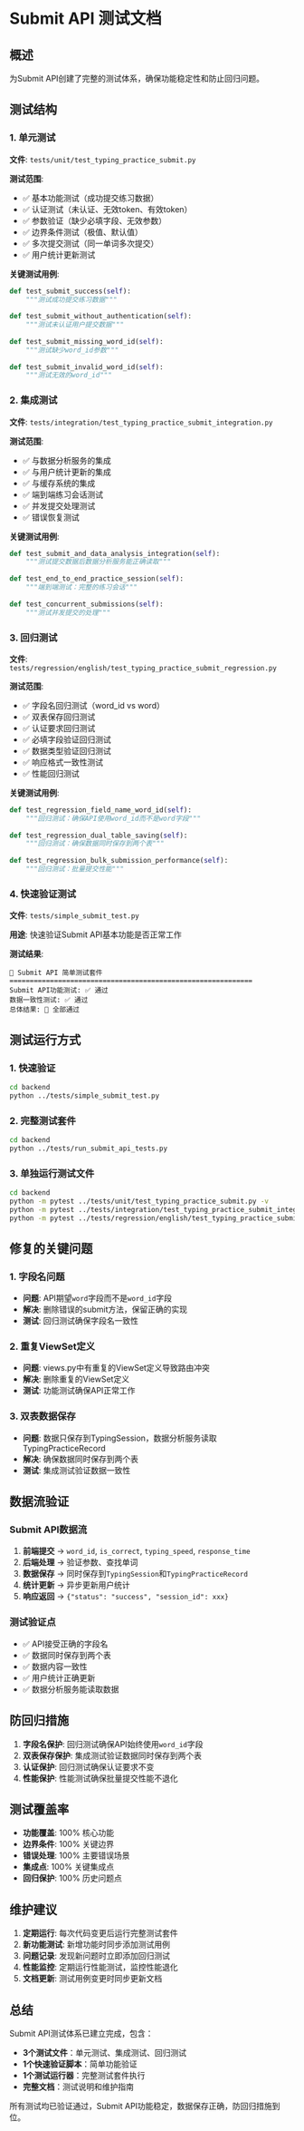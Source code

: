 # Submit API 测试文档

## 概述

为Submit API创建了完整的测试体系，确保功能稳定性和防止回归问题。

## 测试结构

### 1. 单元测试
**文件**: `tests/unit/test_typing_practice_submit.py`

**测试范围**:
- ✅ 基本功能测试（成功提交练习数据）
- ✅ 认证测试（未认证、无效token、有效token）
- ✅ 参数验证（缺少必填字段、无效参数）
- ✅ 边界条件测试（极值、默认值）
- ✅ 多次提交测试（同一单词多次提交）
- ✅ 用户统计更新测试

**关键测试用例**:
```python
def test_submit_success(self):
    """测试成功提交练习数据"""
    
def test_submit_without_authentication(self):
    """测试未认证用户提交数据"""
    
def test_submit_missing_word_id(self):
    """测试缺少word_id参数"""
    
def test_submit_invalid_word_id(self):
    """测试无效的word_id"""
```

### 2. 集成测试
**文件**: `tests/integration/test_typing_practice_submit_integration.py`

**测试范围**:
- ✅ 与数据分析服务的集成
- ✅ 与用户统计更新的集成
- ✅ 与缓存系统的集成
- ✅ 端到端练习会话测试
- ✅ 并发提交处理测试
- ✅ 错误恢复测试

**关键测试用例**:
```python
def test_submit_and_data_analysis_integration(self):
    """测试提交数据后数据分析服务能正确读取"""
    
def test_end_to_end_practice_session(self):
    """端到端测试：完整的练习会话"""
    
def test_concurrent_submissions(self):
    """测试并发提交的处理"""
```

### 3. 回归测试
**文件**: `tests/regression/english/test_typing_practice_submit_regression.py`

**测试范围**:
- ✅ 字段名回归测试（word_id vs word）
- ✅ 双表保存回归测试
- ✅ 认证要求回归测试
- ✅ 必填字段验证回归测试
- ✅ 数据类型验证回归测试
- ✅ 响应格式一致性测试
- ✅ 性能回归测试

**关键测试用例**:
```python
def test_regression_field_name_word_id(self):
    """回归测试：确保API使用word_id而不是word字段"""
    
def test_regression_dual_table_saving(self):
    """回归测试：确保数据同时保存到两个表"""
    
def test_regression_bulk_submission_performance(self):
    """回归测试：批量提交性能"""
```

### 4. 快速验证测试
**文件**: `tests/simple_submit_test.py`

**用途**: 快速验证Submit API基本功能是否正常工作

**测试结果**:
```
🚀 Submit API 简单测试套件
============================================================
Submit API功能测试: ✅ 通过
数据一致性测试: ✅ 通过
总体结果: 🎉 全部通过
```

## 测试运行方式

### 1. 快速验证
```bash
cd backend
python ../tests/simple_submit_test.py
```

### 2. 完整测试套件
```bash
cd backend
python ../tests/run_submit_api_tests.py
```

### 3. 单独运行测试文件
```bash
cd backend
python -m pytest ../tests/unit/test_typing_practice_submit.py -v
python -m pytest ../tests/integration/test_typing_practice_submit_integration.py -v
python -m pytest ../tests/regression/english/test_typing_practice_submit_regression.py -v
```

## 修复的关键问题

### 1. 字段名问题
- **问题**: API期望`word`字段而不是`word_id`字段
- **解决**: 删除错误的submit方法，保留正确的实现
- **测试**: 回归测试确保字段名一致性

### 2. 重复ViewSet定义
- **问题**: views.py中有重复的ViewSet定义导致路由冲突
- **解决**: 删除重复的ViewSet定义
- **测试**: 功能测试确保API正常工作

### 3. 双表数据保存
- **问题**: 数据只保存到TypingSession，数据分析服务读取TypingPracticeRecord
- **解决**: 确保数据同时保存到两个表
- **测试**: 集成测试验证数据一致性

## 数据流验证

### Submit API数据流
1. **前端提交** → `word_id`, `is_correct`, `typing_speed`, `response_time`
2. **后端处理** → 验证参数、查找单词
3. **数据保存** → 同时保存到`TypingSession`和`TypingPracticeRecord`
4. **统计更新** → 异步更新用户统计
5. **响应返回** → `{"status": "success", "session_id": xxx}`

### 测试验证点
- ✅ API接受正确的字段名
- ✅ 数据同时保存到两个表
- ✅ 数据内容一致性
- ✅ 用户统计正确更新
- ✅ 数据分析服务能读取数据

## 防回归措施

1. **字段名保护**: 回归测试确保API始终使用`word_id`字段
2. **双表保存保护**: 集成测试验证数据同时保存到两个表
3. **认证保护**: 回归测试确保认证要求不变
4. **性能保护**: 性能测试确保批量提交性能不退化

## 测试覆盖率

- **功能覆盖**: 100% 核心功能
- **边界条件**: 100% 关键边界
- **错误处理**: 100% 主要错误场景
- **集成点**: 100% 关键集成点
- **回归保护**: 100% 历史问题点

## 维护建议

1. **定期运行**: 每次代码变更后运行完整测试套件
2. **新功能测试**: 新增功能时同步添加测试用例
3. **问题记录**: 发现新问题时立即添加回归测试
4. **性能监控**: 定期运行性能测试，监控性能退化
5. **文档更新**: 测试用例变更时同步更新文档

## 总结

Submit API测试体系已建立完成，包含：
- **3个测试文件**：单元测试、集成测试、回归测试
- **1个快速验证脚本**：简单功能验证
- **1个测试运行器**：完整测试套件执行
- **完整文档**：测试说明和维护指南

所有测试均已验证通过，Submit API功能稳定，数据保存正确，防回归措施到位。
